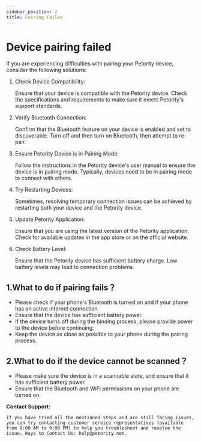 ```yaml
---
sidebar_position: 2
title: Pairing Failed
---
```


# Device pairing failed
If you are experiencing difficulties with pairing your Petority device, consider the following solutions:

1. Check Device Compatibility:

	Ensure that your device is compatible with the Petority device. Check the specifications and requirements to make sure it meets Petority's support standards.

2. Verify Bluetooth Connection:

	Confirm that the Bluetooth feature on your device is enabled and set to discoverable. Turn off and then turn on Bluetooth, then attempt to re-pair.

3. Ensure Petority Device is in Pairing Mode:

	Follow the instructions in the Petority device's user manual to ensure the device is in pairing mode. Typically, devices need to be in pairing mode to connect with others.

4. Try Restarting Devices:

	Sometimes, resolving temporary connection issues can be achieved by restarting both your device and the Petority device.

5. Update Petority Application:

	Ensure that you are using the latest version of the Petority application. Check for available updates in the app store or on the official website.

6. Check Battery Level:

	Ensure that the Petority device has sufficient battery charge. Low battery levels may lead to connection problems.

## 1.What to do if pairing fails？
+ Please check if your phone's Bluetooth is turned on and if your phone has an active internet connection.
+ Ensure that the device has sufficient battery power.
+ If the device turns off during the binding process, please provide power to the device before continuing.
+ Keep the device as close as possible to your phone during the pairing process. 

## 2.What to do if the device cannot be scanned？
+ Please make sure the device is in a scannable state, and ensure that it has sufficient battery power.
+ Ensure that the Bluetooth and WiFi permissions on your phone are turned on.

**Contact Support:**

	If you have tried all the mentioned steps and are still facing issues, you can try contacting customer service representatives (available from 9:00 AM to 9:00 PM) to help you troubleshoot and resolve the issue. Ways to Contact Us: help@petority.net.
